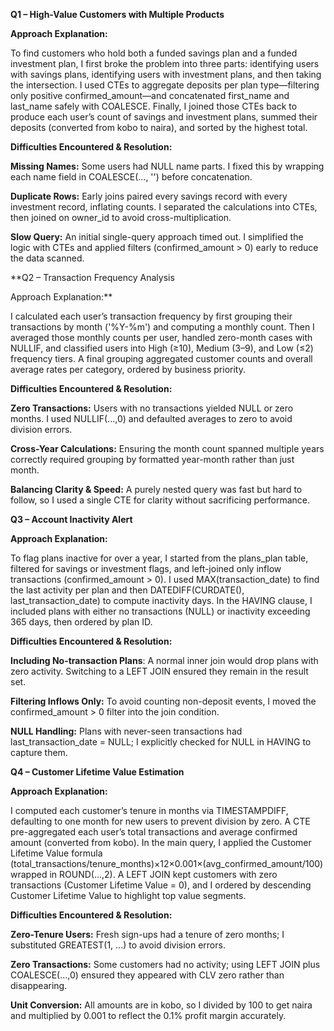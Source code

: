 **Q1 – High-Value Customers with Multiple Products**

**Approach Explanation:**

To find customers who hold both a funded savings plan and a funded investment plan, I first broke the problem into three parts: identifying users with savings plans, identifying users with investment plans, and then taking the intersection. I used CTEs to aggregate deposits per plan type—filtering only positive confirmed_amount—and concatenated first_name and last_name safely with COALESCE. Finally, I joined those CTEs back to produce each user’s count of savings and investment plans, summed their deposits (converted from kobo to naira), and sorted by the highest total.

**Difficulties Encountered & Resolution:**

**Missing Names:** Some users had NULL name parts. I fixed this by wrapping each name field in COALESCE(..., '') before concatenation.

**Duplicate Rows:** Early joins paired every savings record with every investment record, inflating counts. I separated the calculations into CTEs, then joined on owner_id to avoid cross-multiplication.

**Slow Query:** An initial single-query approach timed out. I simplified the logic with CTEs and applied filters (confirmed_amount > 0) early to reduce the data scanned.

**Q2 – Transaction Frequency Analysis

Approach Explanation:**

I calculated each user’s transaction frequency by first grouping their transactions by month ('%Y-%m') and computing a monthly count. Then I averaged those monthly counts per user, handled zero-month cases with NULLIF, and classified users into High (≥10), Medium (3–9), and Low (≤2) frequency tiers. A final grouping aggregated customer counts and overall average rates per category, ordered by business priority.

**Difficulties Encountered & Resolution:**

**Zero Transactions:** Users with no transactions yielded NULL or zero months. I used NULLIF(...,0) and defaulted averages to zero to avoid division errors.

**Cross-Year Calculations:** Ensuring the month count spanned multiple years correctly required grouping by formatted year-month rather than just month.

**Balancing Clarity & Speed:** A purely nested query was fast but hard to follow, so I used a single CTE for clarity without sacrificing performance.


**Q3 – Account Inactivity Alert**

**Approach Explanation:**

To flag plans inactive for over a year, I started from the plans_plan table, filtered for savings or investment flags, and left-joined only inflow transactions (confirmed_amount > 0). I used MAX(transaction_date) to find the last activity per plan and then DATEDIFF(CURDATE(), last_transaction_date) to compute inactivity days. In the HAVING clause, I included plans with either no transactions (NULL) or inactivity exceeding 365 days, then ordered by plan ID.

**Difficulties Encountered & Resolution:**

**Including No-transaction Plans**: A normal inner join would drop plans with zero activity. Switching to a LEFT JOIN ensured they remain in the result set.

**Filtering Inflows Only:** To avoid counting non-deposit events, I moved the confirmed_amount > 0 filter into the join condition.

**NULL Handling:** Plans with never-seen transactions had last_transaction_date = NULL; I explicitly checked for NULL in HAVING to capture them.

**Q4 – Customer Lifetime Value Estimation**

**Approach Explanation:**

I computed each customer’s tenure in months via TIMESTAMPDIFF, defaulting to one month for new users to prevent division by zero. A CTE pre-aggregated each user’s total transactions and average confirmed amount (converted from kobo). In the main query, I applied the Customer Lifetime Value formula (total_transactions/tenure_months)×12×0.001×(avg_confirmed_amount/100) wrapped in ROUND(...,2). A LEFT JOIN kept customers with zero transactions (Customer Lifetime Value = 0), and I ordered by descending Customer Lifetime Value  to highlight top value segments.

**Difficulties Encountered & Resolution:**

**Zero-Tenure Users:** Fresh sign-ups had a tenure of zero months; I substituted GREATEST(1, ...) to avoid division errors.

**Zero Transactions:** Some customers had no activity; using LEFT JOIN plus COALESCE(...,0) ensured they appeared with CLV zero rather than disappearing.

**Unit Conversion:** All amounts are in kobo, so I divided by 100 to get naira and multiplied by 0.001 to reflect the 0.1% profit margin accurately.

